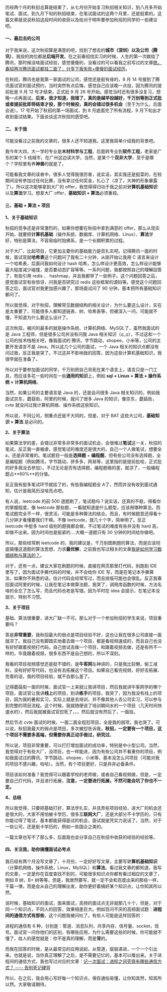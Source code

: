 

历经两个月的秋招总算是结束了，从七月份开始复习秋招相关知识，到八月多开始笔试、面试，到九月下旬的秋招结束，在笔试面试的这两个月里，还是挺累的。这篇文章就说说秋招这段时间的收获以及给对于明年要参加秋招的同学的一些建议吧。

#### 一、最后去的公司

对于我来说，这次秋招算是满意的吧，找到了想去的**城市（深圳）以及公司（腾讯）**，我投的岗位都是**后端开发**。在之前春招找实习的时候，人生的第一次献给了腾讯，那时候没啥面试经验，感觉傻傻的，没看过的可以看我之前写过的文章[嗯，春招两次腾讯面试都挂二面了，分享下我失败+傻傻的面试经历](https://mp.weixin.qq.com/s/Vr9TGgT6qpKjm9S5EkePuw)。

在秋招，腾讯也是我第一家面试的公司，感觉还是挺有缘的，8 月 14 号接到了腾讯面试官的面试预约，当时突然有点后悔，感觉自己应该晚一点投，因为腾讯的提前批是 9 月 12 号才结束，正式批 9 月 26 号开始。感觉当时还有很多没复习，想晚一点再面试。**后来，我才知道，我错了，真的是越早投越好，千万别等到正式批或者提前批即将结束才投，那个时候投，真的会错过很多机会**（至于为什么，后面会说）。17 号开始了秋招的第一场面试，到 8 月底面完了所有流程，9 月下旬出才收到面试结果。下面谈谈这次秋招的感受吧。

#### 二、关于我

可能没看过之前我的文章的，很多人还不知道我。这里我简单介绍我的背景吧。

我今年大四，大一学的专业是**木材科学与工程**，后面转专业到**软件工程**，老家是广东的某个 5 线城市，在广州这边读大学，当然，是某个个**双非大学**，至于是哪个？学校里有养**神兽**的就是了。

可能看我文章的读者中，很多人觉得我很厉害，说实话，其实我还是挺菜的，在校期间没有参加过任何比赛，没有拿过任何奖金，扎心了（凉了，大神的形象暴露了）。所以这次能够拿到大厂的 offer，我觉得得归功于我之前对**计算机基础知识**以及**算法**学习。想拿大厂 offer，**基础知识 + 算法**必须重视。

#### 三、基础 + 算法 + 项目

**1、关于基础知识**

秋招的竞争还是非常激烈的，如果你想要在秋招中拿到满意的 offer，那么从现实开始，就要把**计算机基础**（操作系统、数据库、计算机网络、Linux）、**算法**学好，特别是算法，不容易临时抱佛系，是一个长期积累的过程。

对于大厂，比起项目，它更加主要你的基础能力是否扎实吧。记得腾讯一面的时候，面试官就**哈希表**这个问题问了我有二十分钟，从刚开始让我用 C 语言来设计一个哈希表，后面问我如何设计 hash 哈希，怎么样设计更高效，怎么样设计能够最大程度减少碰撞，是否要动态扩容等等。一系列问题，我都按照自己的理解回答了，有些引用 redis 、 hashmap，并且我都举了一些例子。这个问题回答之后，感觉面试官有些惊讶，问我是否研究过 redis 这些框架的源码等。感觉这个问题回答之后，面试官对我更加感兴趣了，那场面试问了 90 分钟，基本把所有基础知识都问了。

所以我觉得，对于秋招，理解常见数据结构的相关设计，为什么要这么设计，实在是太重要了，可能很多人都知道链表、树、哈希表等，但被深入一问，可能就不懂，不知道为什么要这么设计了。

这次秋招，被问的最多的就是操作系统、计算机网络、MySQL了，虽然我面试的是 Java 工程师，但是很多公司并没有问我 Java 相关知识（ಥ_ಥ），不过这和一个公司的技术栈相关吧，像我面试的 腾讯，字节跳动，shopee，小米等，公司的主要开发语言不是 Java，所以这几个公司的面试，一个 Java 相关的知识点都没有问过我，反正我是哭了。不过这并不影响我的回答，因为这些计算机基础知识，我很早就在准备了。

所以对于要参加面试的同学，千万别把自己吊死在某个语言上，语言只是一门工具，而应该多花一些时间在一些**通用的知识**上，例如 **sql + Linux + 算法 + 操作系统 + 计算机网络**。

当然，如果公司的主要语言是 Java 的，还是会问很多 Java 相关知识的，例如我面试京东，蘑菇街，阿里的时候，就问了很多 Java 的知识，像京东，蘑菇街，cvte 就没问过我计算机网络、操作系统这些知识。

所以说，不同公司，侧重点还是不大同的，但是，对于 BAT 这些大公司，**基础知识  + 算法** 是必问的。

**2、关于算法**

如果算法学的差，会错过非常多非常多的面试机会，会很难过**笔试**这一关，秋招的笔试，反正我一直被虐，感觉笔试的难度还是很大的，自己一个人做笔试，想要全 a，还是非常难的。笔试题目一般是**选择题** + **编程题**，但有些公司没有选择题，全是编程题（例如腾讯，字节跳动，拼多多，网易等，这里指的是提前批哈，正式批的好多我没去参加）。不过无论是否有选择题，编程题做的差，就凉了，一般编程题占**60%**的分值。

反正我有挺多笔试环节就挂了的，有些我编程题全 A了，然而并没有收到面试通知，估计是我简历没啥亮点吧。

有人说，leetcode 的前 500 道题刷了，笔试稳吗？说实话，还真的不稳，得看你的掌握程度，像 leetcode 那些题，一看就知道是什么题型，应该用哪种算法。而笔试题完全不一样，很灵活，可能是多种算法的结合。而且，有时候题意还得看十几分钟才看懂要我们干嘛。不像 leetcode，就几十个字，简单明了。反正 leetcode 中挺多 hard 级别的题我都会做，不过笔试的难度有些并没有 hard 高，却做不出来。因为时间也是挺紧的….大概一道题只有 30 分钟的时间给你做吧。

所以，那些经常刷 leetcode 的，我的建议是，千万别图刷题的算法，而是应该彻底搞懂这道题的算法思想，力求**最优解**，之前我也写过相关的文章[我是如何学习数据结构与算法的？](https://mp.weixin.qq.com/s/1iD8lG1TfJTe1YbzmhQJ1A)。

对于，还有一点，建议大家在刷题的时候，直接在网页那里打代码，别跑到 IDE 里写了，因为面试手撕代码的时候，并不会给你 IDE 写，而是在笔记本手撕算法，如果你不熟悉的话，估计代码会经常写过，而且排版可能也会很乱。反正我春招面试阿里的时候，让我在笔记本做算法题，我哭了，调用库函数的时候，方法名啥的全忘了怎么写，而且代码也老是写错。因为平时在 idea 会提示，在笔记本没提示，特别不习惯。

**3、关于项目**

基础、算法很重要，进大厂缺一不可。那么对于一个参加秋招的学生来说，项目重要吗？

答是**非常重要**，我秋招最大的弱点是项目经验不好，这也让我在很多公司直接一面就凉了。我自己没有脚踏实地着去做一个项目，都是看视频速成的，而且自己也没有好好跟着视频打代码，自己尝试去做一个项目，和跟着视频去做，还是有所不一样的，毕竟跟着视频，很多东西不是自己想的，所以不深刻。

我看的项目视频感觉还是挺不错的，是**牛客网**左神讲的，只是我比较懒，偷工减料，没有好好写代码，也没有去拓展这个项目。如果自己看完视频，好好去拓展、完善的话，我的项目经验，就不会那么差了。

记得蘑菇街一面的时候，面试官一上来就让我讲项目，然后我就讲牛客网学的哪个项目，面试官让我讲**线上**的项目，别讲**练手**的项目，我哭了，因为我没有线上的项目，因为我的暑假实习，实际上就是去培训，并不像其他人去公司实习，可以参与到完整的项目流程。这个时候，我就随便说了培训期间水的一个项目（几天时间快速水的），然后我就被面试官怼死了，，，然后就没有然后了，一面挂。

然后节点 cvte 面试的时候，一面二面全程怼项目，全是我的弱项，我也哭了。可以说，秋招我最大的弱点是项目，多次被怼告诉我，**秋招，一定要有一个项目，这个项目不需要多高端，但需要你真正动手做过，研究过**。

所以说，项目非常重要，可以打打增加面试的成功率，特别是中小型公司。当然，我觉得对于有些大厂，没项目，也一样能进，因为有些公司并不看重你的项目，例如我面试过的腾讯，字节跳动，shopee，小米等，基本没怎么问项目（可能对我的项目不感兴趣，哈哈）。当然，有个项目更好，只是并非必备条件。

项目该如何准备？我觉得可以跟着学校的老师做，或者自己看视频做，但是，一定要自己打代码，并且进行拓展，**注意，一定要进行拓展，不然可能会坑了你也不一定。**

**4、总结**

所以我觉得，只要把基础打好，算法学扎实，并且弄些项目经验，进大厂的机会还是很大的，大家不用怕被卡学历，很多互**联网大厂**，还是大部分不卡学历的，只有你能过得了笔试，基本都能获得面试的机会，面试就是凭实力说话了。当然，对于一些公司，还是挺卡学历的，例如一些国企之类的。

一篇文章也写不了那么多，后面我也会分享自己在秋招中收获的经验的经验等。

#### 四、关注我，助你搞懂面试必考点

我已经有两个月没写文章了，十月份，一定好好写文章，主要写**计算机基础知识**（计算机网络，操作系统，Linux，MySQL）和**算法**。看过我文章的都知道，我写的文章，一定是你在百度查找不到的，可能很多知识点你都有看过相应的文章了，例如 B 树，B+ 树等等，但是，我居然要写，就一定不会和百度出来的那些一样，千篇一律。而是会从自己的理解出发，助你更好着搞好某个知识点，让你知其所以然。

说时候，基础知识的面试，面来面试，高频的面试点无非就那几十个，但是，对于同一个知识点，不同人的回答，效果相差巨大。例如百问不厌的高频面试题：**进程间的通信方式有那些**，这个问题我被问吐了。有些人可能是这样回答的：

进程的通信有 6 种，分别是：管道、消息队列、共享内存、信号量、socket，信号。面试官一问你他们的区别，有哪些应用，为什么需要这些的时候，你可能就不懂了，给人的感觉就是：你不是真的理解，而是**背**的。

而我在回答的时候，是从最常见的应用说起，从管道，层层递进，一个一个引出来。也就是说，当你真正理解了之后，是不需要记忆的，基本可以推出来。关于进程间的通信方式，我也写过对应的文章：[记一次面试：进程之间究竟有哪些通信方式？ ---- 告别死记硬背](https://mp.weixin.qq.com/s/5CbYGrylSKx1JwtOiW3aOQ)

所以，在之后，我会用心写好每一个知识点，保存通俗易懂，让你知其然，知其所以然。大家敬请期待。


